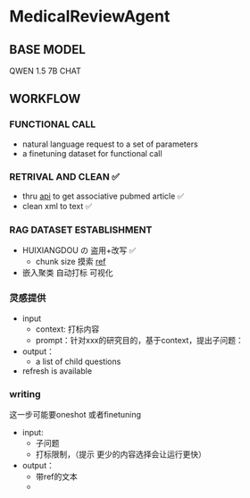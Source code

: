 # MedicalReviewAgent

## BASE MODEL
QWEN 1.5 7B CHAT

## WORKFLOW 
### FUNCTIONAL CALL 
- natural language request to a set of parameters
- a finetuning dataset for functional call
### RETRIVAL AND CLEAN ✅
- thru [api](https://eutils.ncbi.nlm.nih.gov/entrez/eutils/efetch.fcgi?db=pmc&id=PMCID) to get associative pubmed article ✅
- clean xml to text ✅
### RAG DATASET ESTABLISHMENT
- HUIXIANGDOU の 盗用+改写 ✅
    - chunk size 摸索 [ref](https://www.llamaindex.ai/blog/evaluating-the-ideal-chunk-size-for-a-rag-system-using-llamaindex-6207e5d3fec5)
- 嵌入聚类 自动打标 可视化
### 灵感提供
- input
    - context: 打标内容
    - prompt：针对xxx的研究目的，基于context，提出子问题：
- output：
    - a list of child questions
- refresh is available
### writing
这一步可能要oneshot 或者finetuning
- input:
    - 子问题
    - 打标限制，（提示 更少的内容选择会让运行更快）
- output：
    - 带ref的文本
    - 
